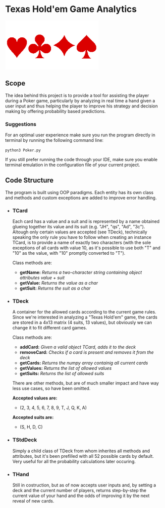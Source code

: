 # Texas Hold'em Game Analytics
![Image containing some cards on white background](Suits_rough.png)
## Scope
The idea behind this project is to provide a tool for assisting the player during a Poker game,
particularly by analyzing in real time a hand given a user input and thus helping the player to improve his strategy and decision making by offering probability based predictions.

### Suggestions
For an optimal user experience make sure you run the program directly in terminal by running the following command line:

``python3 Poker.py``

If you still prefer running the code through your IDE, make sure you enable terminal emulation in the configuration file of your current project.

## Code Structure
The program is built using OOP paradigms. Each entity has its own class and methods and custom exceptions are added to improve error handling.

- ### TCard
  Each card has a value and a suit and is represented by a name obtained glueing together its     value and its suit (e.g. "JH", "qs", "Ad", "3c").
  Altough only certain values are accepted (see TDeck), technically speaking the only rule you have to follow when creating an instance TCard, is to provide a name of exactly two characters (with the sole exceptions of all cards with value 10, as it's possible to use both "T" and "10" as the value, with "10" promptly converted to "T").
  
  Class methods are:
  - **getName:**  _Returns a two-character string containing object attributes value + suit_
  - **getValue:**  _Returns the value as a char_
  - **getSuit:**  _Returns the suit as a char_
  
- ### TDeck
  A container for the allowed cards according to the current game rules.
  Since we're interested in analyzing a "Texas Hold'em" game, the cards are stored in a 4x13 matrix (4 suits, 13 values), but obviously we can change it to fit different card games.
  
  Class methods are:
  - **addCard:**  _Given a valid object TCard, adds it to the deck_
  - **removeCard:**  _Checks if a card is present and removes it from the deck_
  - **getCards:**  _Returns the numpy array containig all current cards_
  - **getValues:**  _Returns the list of allowed values_
  - **getSuits:**  _Returns the list of allowed suits_

  There are other methods, but are of much smaller impact and have way less use cases, so have been omitted.

  **Accepted values are:**
    - (2, 3, 4, 5, 6, 7, 8, 9, T, J, Q, K, A)

  **Accepted suits are:**
    - (S, H, D, C)
    
- ### TStdDeck
  Simply a child class of TDeck from whom inherites all methods and attributes, but it's been prefilled with all 52 possible cards by default. Very useful for all the probability calculations later occuring.
  
- ### THand
  Still in costruction, but as of now accepts user inputs and, by setting a deck and the current number of players, returns step-by-step the current value of your hand and the odds of improving it by the next reveal of new cards.
